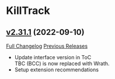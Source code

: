 # KillTrack

## [v2.31.1](https://github.com/SharpWoW/KillTrack/tree/v2.31.1) (2022-09-10)
[Full Changelog](https://github.com/SharpWoW/KillTrack/compare/v2.31.0...v2.31.1) [Previous Releases](https://github.com/SharpWoW/KillTrack/releases)

- Update interface version in ToC  
    TBC (BCC) is now replaced with Wrath.  
- Setup extension recommendations  
